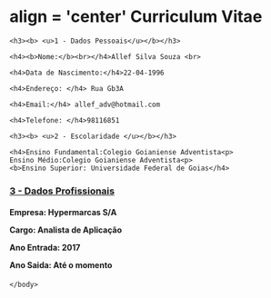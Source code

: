 <!DOCTYPE html>
<html>
  <head>
  </head>
  
  <body>
	<h1> align = 'center' <b> Curriculum Vitae </h4></b>

	<h3><b> <u>1 - Dados Pessoais</u></b></h3>

	<h4><b>Nome:</b><br></h4>Allef Silva Souza <br>

	<h4>Data de Nascimento:</h4>22-04-1996

	<h4>Endereço: </h4> Rua Gb3A

	<h4>Email:</h4> allef_adv@hotmail.com

	<h4>Telefone: </h4>98116851

	<h3><b> <u>2 - Escolaridade </u></b></h3>

	<h4>Ensino Fundamental:Colegio Goianiense Adventista<p>
	Ensino Médio:Colegio Goianiense Adventista<p>
	<b>Ensino Superior: Universidade Federal de Goias</h4>

<h3><b> <u>3 - Dados Profissionais </h3></b> </u>

<h4><b>Empresa: Hypermarcas S/A</b><p>
Cargo: Analista de Aplicação<p>
Ano Entrada: 2017 <p>
Ano Saida: Até o momento <p>
</h4></b>

    </body>
</html>
